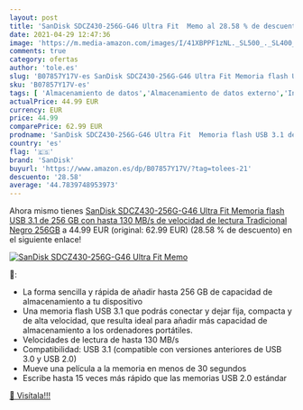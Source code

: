 ```yaml
---
layout: post
title: 'SanDisk SDCZ430-256G-G46 Ultra Fit  Memo al 28.58 % de descuento'
date: 2021-04-29 12:47:36
image: 'https://m.media-amazon.com/images/I/41XBPPF1zNL._SL500_._SL400_.jpg'
comments: true
category: ofertas
author: 'tole.es'
slug: 'B07857Y17V-es SanDisk SDCZ430-256G-G46 Ultra Fit Memoria flash USB 3.1...'
sku: 'B07857Y17V-es'
tags: [ 'Almacenamiento de datos','Almacenamiento de datos externo','Informática','Memorias USB','sandisk', ]
actualPrice: 44.99 EUR
currency: EUR
price: 44.99
comparePrice: 62.99 EUR
prodname: 'SanDisk SDCZ430-256G-G46 Ultra Fit  Memoria flash USB 3.1 de 256 GB con hasta 130 MB/s de velocidad de lectura Tradicional Negro 256GB'
country: 'es'
flag: '🇪🇸'
brand: 'SanDisk'
buyurl: 'https://www.amazon.es/dp/B07857Y17V/?tag=tolees-21'
descuento: '28.58'
average: '44.7839748953973'
---
```


Ahora mismo tienes [SanDisk SDCZ430-256G-G46 Ultra Fit  Memoria flash USB 3.1 de 256 GB con hasta 130 MB/s de velocidad de lectura Tradicional Negro 256GB](https://www.amazon.es/dp/B07857Y17V/?tag=tolees-21) a 44.99 EUR (original: 62.99 EUR) (28.58 %  de descuento) en el siguiente enlace!

[![SanDisk SDCZ430-256G-G46 Ultra Fit  Memo](https://m.media-amazon.com/images/I/41XBPPF1zNL._SL500_._SL400_.jpg)](https://www.amazon.es/dp/B07857Y17V/?tag=tolees-21)

🔎:

- La forma sencilla y rápida de añadir hasta 256 GB de capacidad de almacenamiento a tu dispositivo
- Una memoria flash USB 3.1 que podrás conectar y dejar fija, compacta y de alta velocidad, que resulta ideal para añadir más capacidad de almacenamiento a los ordenadores portátiles.
- Velocidades de lectura de hasta 130 MB/s
- Compatibilidad: USB 3.1 (compatible con versiones anteriores de USB 3.0 y USB 2.0)
- Mueve una película a la memoria en menos de 30 segundos
- Escribe hasta 15 veces más rápido que las memorias USB 2.0 estándar

[🛒 Visítala!!!](https://www.amazon.es/dp/B07857Y17V/?tag=tolees-21)
